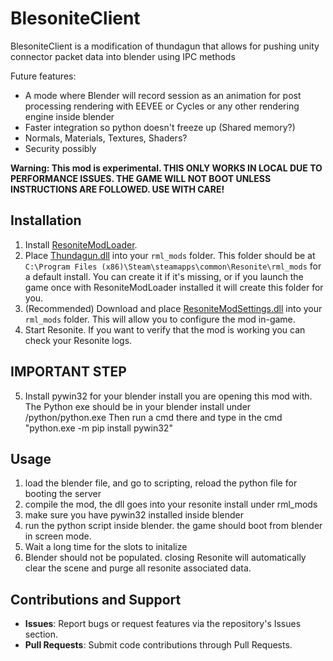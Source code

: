 # BlesoniteClient

BlesoniteClient is a modification of thundagun that allows for pushing unity connector packet data into blender using IPC methods

Future features:
* A mode where Blender will record session as an animation for post processing rendering with EEVEE or Cycles or any other rendering engine inside blender
* Faster integration so python doesn't freeze up (Shared memory?)
* Normals, Materials, Textures, Shaders?
* Security possibly

**Warning: This mod is experimental. THIS ONLY WORKS IN LOCAL DUE TO PERFORMANCE ISSUES. THE GAME WILL NOT BOOT UNLESS INSTRUCTIONS ARE FOLLOWED. USE WITH CARE!**

## Installation

1. Install [ResoniteModLoader](https://github.com/resonite-modding-group/ResoniteModLoader).
2. Place [Thundagun.dll](https://github.com/989onan/BlesoniteClient/releases/latest/download/Thundagun.dll) into your `rml_mods` folder. This folder should be at `C:\Program Files (x86)\Steam\steamapps\common\Resonite\rml_mods` for a default install. You can create it if it's missing, or if you launch the game once with ResoniteModLoader installed it will create this folder for you.
3. (Recommended) Download and place [ResoniteModSettings.dll](https://github.com/badhaloninja/ResoniteModSettings/releases/latest/download/ResoniteModSettings.dll) into your `rml_mods` folder. This will allow you to configure the mod in-game.
4. Start Resonite. If you want to verify that the mod is working you can check your Resonite logs.

## IMPORTANT STEP
5. Install pywin32 for your blender install you are opening this mod with. The Python exe should be in your blender install under <VERSION>/python/python.exe Then run a cmd there and type in the cmd "python.exe -m pip install pywin32"

## Usage
1. load the blender file, and go to scripting, reload the python file for booting the server
2. compile the mod, the dll goes into your resonite install under rml_mods
3. make sure you have pywin32 installed inside blender
3. run the python script inside blender. the game should boot from blender in screen mode.
4. Wait a long time for the slots to initalize
5. Blender should not be populated. closing Resonite will automatically clear the scene and purge all resonite associated data.


## Contributions and Support

- **Issues**: Report bugs or request features via the repository's Issues section.
- **Pull Requests**: Submit code contributions through Pull Requests.

